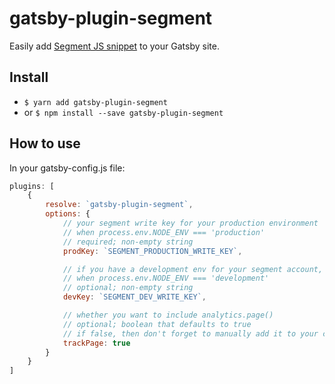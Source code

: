 # gatsby-plugin-segment
Easily add [Segment JS snippet](https://segment.com/docs/sources/website/analytics.js/quickstart/) to your Gatsby site.

## Install 
- `$ yarn add gatsby-plugin-segment`
- or `$ npm install --save gatsby-plugin-segment`

## How to use

In your gatsby-config.js file:
```javascript
plugins: [
    {
        resolve: `gatsby-plugin-segment`,
        options: {
            // your segment write key for your production environment
            // when process.env.NODE_ENV === 'production'
            // required; non-empty string
            prodKey: `SEGMENT_PRODUCTION_WRITE_KEY`,

            // if you have a development env for your segment account, paste that key here
            // when process.env.NODE_ENV === 'development'
            // optional; non-empty string
            devKey: `SEGMENT_DEV_WRITE_KEY`,

            // whether you want to include analytics.page()
            // optional; boolean that defaults to true
            // if false, then don't forget to manually add it to your codebase manually!
            trackPage: true
        }
    }
]
```
